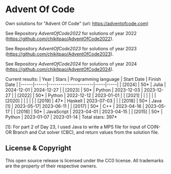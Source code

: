 Advent Of Code
===

Own solutions for "Advent Of Code" (url: https://adventofcode.com)

See Repository *AdventOfCode2022* for solutions of year 2022 (https://github.com/chikitpao/AdventOfCode2022).

See Repository *AdventOfCode2023* for solutions of year 2023 (https://github.com/chikitpao/AdventOfCode2023).

See Repository *AdventOfCode2024* for solutions of year 2024 (https://github.com/chikitpao/AdventOfCode2024).

Current results:
| Year | Stars | Programming language | Start Date | Finish Date | 
|------|------|----------------------|-----|-----|
| \[2024\] | 50\* | Julia | 2024-12-01 | 2024-12-27 |
| \[2023\] | 50\* | Python | 2023-12-03 | 2023-12-27 |
| \[2022\] | 50\* | Python | 2022-12-12 | 2023-01-01 |
| \[2021\] |  |  | | |
| \[2020\] |  |  | | |
| \[2019\] | 47\* | Haskell | 2023-07-03 | |
| \[2018\] | 50\* | Java [1] | 2023-05-17| 2023-06-11 |
| \[2017\] | 50\* | C++ | 2023-04-16 | 2023-05-17 |
| \[2016\] | 50\* | JavaScript | 2023-04-01 | 2023-04-15 |
| \[2015\] | 50\* | Python | 2023-01-07 | 2023-01-14 |
Total stars: 397\*

[1]: For part 2 of Day 23, I used Java to write a MPS file for input of COIN-OR Branch and Cut solver (CBC), and return values from the solution file.

License & Copyright
-------------------
This open source release is licensed under the CC0 license. All trademarks are the property of their respective owners.
